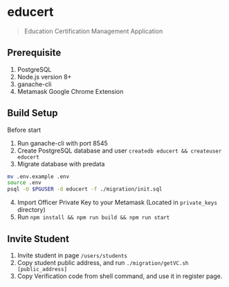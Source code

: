 # educert

> Education Certification Management Application

## Prerequisite
1. PostgreSQL
2. Node.js version 8+
3. ganache-cli
4. Metamask Google Chrome Extension

## Build Setup
Before start
1. Run ganache-cli with port 8545
2. Create PostgreSQL database and user `createdb educert && createuser educert`
3. Migrate database with predata 
```sh
mv .env.example .env
source .env
psql -U $PGUSER -d educert -f ./migration/init.sql
```
4. Import Officer Private Key to your Metamask (Located in `private_keys` directory)
5. Run `npm install && npm run build && npm run start`

## Invite Student
1. Invite student in page `/users/students`
2. Copy student public address, and run `./migration/getVC.sh [public_address]`
3. Copy Verification code from shell command, and use it in register page.

